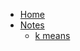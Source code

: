 <!-- docs/_sidebar.md -->
* [Home](/README.md)
* [Notes](/notes/)
  * [k means](/notes/k%20clustering.md)
